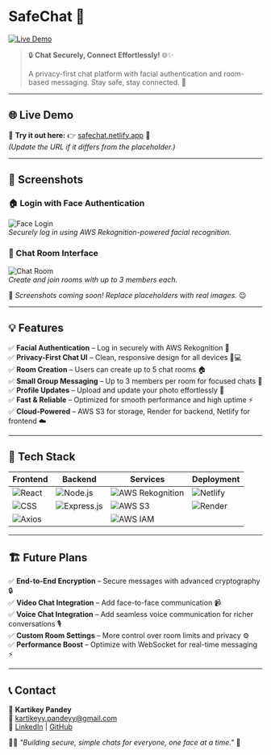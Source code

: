 # SafeChat 💬

[![Live Demo](https://img.shields.io/badge/Live%20Demo-Visit-blue?style=for-the-badge)](https://safechatapp.netlify.app/)  

> 🔒 **Chat Securely, Connect Effortlessly!** 🌐✨  
> 
> A privacy-first chat platform with facial authentication and room-based messaging. Stay safe, stay connected. 🚀

---

## 🌐 Live Demo
🎉 **Try it out here:** 👉 [safechat.netlify.app](https://safechatapp.netlify.app/) 🚀  
*(Update the URL if it differs from the placeholder.)*

---

## 📸 Screenshots
### 🏠 Login with Face Authentication
![Face Login](https://via.placeholder.com/800x400.png?text=Face+Login+-+SafeChat)  
*Securely log in using AWS Rekognition-powered facial recognition.*

### 💬 Chat Room Interface
![Chat Room](https://via.placeholder.com/800x400.png?text=Chat+Room+-+SafeChat)  
*Create and join rooms with up to 3 members each.*

📌 *Screenshots coming soon! Replace placeholders with real images.* 😉  

---

## 💡 Features
✅ **Facial Authentication** – Log in securely with AWS Rekognition 🔐  
✅ **Privacy-First Chat UI** – Clean, responsive design for all devices 📱💻  
✅ **Room Creation** – Users can create up to 5 chat rooms 🏠  
✅ **Small Group Messaging** – Up to 3 members per room for focused chats 💬  
✅ **Profile Updates** – Upload and update your photo effortlessly 📸  
✅ **Fast & Reliable** – Optimized for smooth performance and high uptime ⚡  
✅ **Cloud-Powered** – AWS S3 for storage, Render for backend, Netlify for frontend ☁️  

---

## 🚀 Tech Stack
| Frontend | Backend | Services | Deployment |
|----------|---------|----------|------------|
| ![React](https://img.shields.io/badge/React.js-61DAFB?style=for-the-badge&logo=react&logoColor=black) | ![Node.js](https://img.shields.io/badge/Node.js-339933?style=for-the-badge&logo=node.js&logoColor=white) | ![AWS Rekognition](https://img.shields.io/badge/AWS%20Rekognition-FF9900?style=for-the-badge&logo=amazonaws&logoColor=white) | ![Netlify](https://img.shields.io/badge/Netlify-00C7B7?style=for-the-badge&logo=netlify&logoColor=white) |
| ![CSS](https://img.shields.io/badge/CSS3-1572B6?style=for-the-badge&logo=css3&logoColor=white) | ![Express.js](https://img.shields.io/badge/Express.js-000000?style=for-the-badge&logo=express&logoColor=white) | ![AWS S3](https://img.shields.io/badge/AWS%20S3-569A31?style=for-the-badge&logo=amazonaws&logoColor=white) | ![Render](https://img.shields.io/badge/Render-46E3B7?style=for-the-badge&logo=render&logoColor=white) |
| ![Axios](https://img.shields.io/badge/Axios-5A29E4?style=for-the-badge&logo=axios&logoColor=white) | | ![AWS IAM](https://img.shields.io/badge/AWS%20IAM-232F3E?style=for-the-badge&logo=amazonaws&logoColor=white) | |

---


## 🏗️ Future Plans
✅ **End-to-End Encryption** – Secure messages with advanced cryptography 🔒  
✅ **Video Chat Integration** – Add face-to-face communication 📹  
✅ **Voice Chat Integration** – Add seamless voice communication for richer conversations 🎙️  
✅ **Custom Room Settings** – More control over room limits and privacy ⚙️  
✅ **Performance Boost** – Optimize with WebSocket for real-time messaging ⚡  

---

## 📞 Contact
💌 **Kartikey Pandey**  
📧 [kartikeyy.pandeyy@gmail.com](mailto:kartikeyy.pandeyy@gmail.com)  
🔗 [LinkedIn](https://www.linkedin.com/in/kartikeyy-pandeyy) | [GitHub](https://github.com/Kartikeyy-pandeyy)  

👨‍💻 *"Building secure, simple chats for everyone, one face at a time."* 🚀
